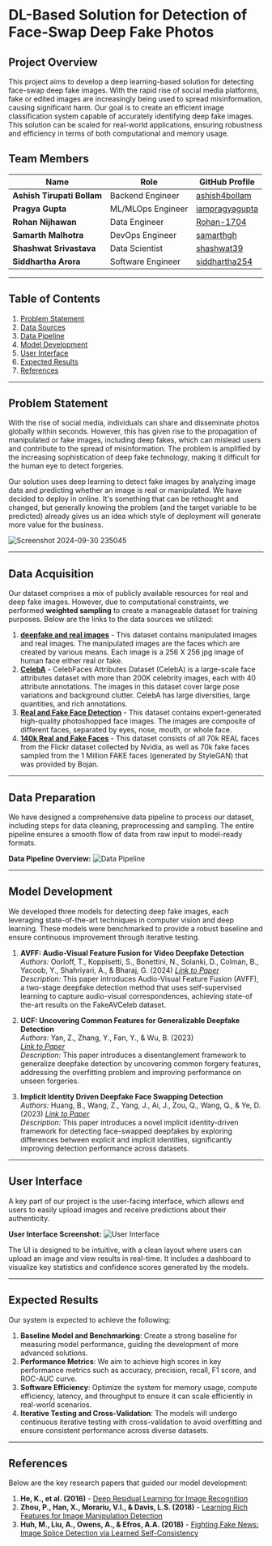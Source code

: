 # DL-Based Solution for Detection of Face-Swap Deep Fake Photos

## Project Overview

This project aims to develop a deep learning-based solution for detecting face-swap deep fake images. With the rapid rise of social media platforms, fake or edited images are increasingly being used to spread misinformation, causing significant harm. Our goal is to create an efficient image classification system capable of accurately identifying deep fake images. This solution can be scaled for real-world applications, ensuring robustness and efficiency in terms of both computational and memory usage.

## Team Members

| Name                        | Role                      | GitHub Profile                           |
|-----------------------------|---------------------------|------------------------------------------|
| **Ashish Tirupati Bollam**   | Backend Engineer           | [ashish4bollam](https://github.com/ashish4bollam)  |
| **Pragya Gupta**             | ML/MLOps Engineer          | [iampragyagupta](https://github.com/iampragyagupta)    |
| **Rohan Nijhawan**           | Data Engineer              | [Rohan-1704](https://github.com/Rohan-1704)      |
| **Samarth Malhotra**         | DevOps Engineer            | [samarthgh](https://github.com/samarthgh)  |
| **Shashwat Srivastava**      | Data Scientist             | [shashwat39](https://github.com/shashwat39)|
| **Siddhartha Arora**         | Software Engineer          | [siddhartha254](https://github.com/siddhartha254)|

---

## Table of Contents
1. [Problem Statement](#problem-statement)
2. [Data Sources](#data-sources)
3. [Data Pipeline](#data-pipeline)
4. [Model Development](#model-development)
5. [User Interface](#user-interface)
6. [Expected Results](#expected-results)
7. [References](#references)

---

## Problem Statement

With the rise of social media, individuals can share and disseminate photos globally within seconds. However, this has given rise to the propagation of manipulated or fake images, including deep fakes, which can mislead users and contribute to the spread of misinformation. The problem is amplified by the increasing sophistication of deep fake technology, making it difficult for the human eye to detect forgeries.

Our solution uses deep learning to detect fake images by analyzing image data and predicting whether an image is real or manipulated. We have decided to deploy in online. It's something that can be rethought and changed, but generally knowing the problem (and the target variable to be predicted) already gives us an idea which style of deployment will generate more value for the business.

![Screenshot 2024-09-30 235045](https://github.com/user-attachments/assets/f446f53e-fa99-4b55-af24-fe8e7cd32b95)


---

## Data Acquisition

Our dataset comprises a mix of publicly available resources for real and deep fake images. However, due to computational constraints, we performed **weighted sampling** to create a manageable dataset for training purposes. Below are the links to the data sources we utilized:

1. **[deepfake and real images](https://www.kaggle.com/datasets/manjilkarki/deepfake-and-real-images?resource=download)** - This dataset contains manipulated images and real images. The manipulated images are the faces which are created by various means. Each image is a 256 X 256 jpg image of human face either real or fake.
2. **[CelebA](https://mmlab.ie.cuhk.edu.hk/projects/CelebA.html)** - CelebFaces Attributes Dataset (CelebA) is a large-scale face attributes dataset with more than 200K celebrity images, each with 40 attribute annotations. The images in this dataset cover large pose variations and background clutter. CelebA has large diversities, large quantities, and rich annotations.
3. **[Real and Fake Face Detection](https://www.kaggle.com/datasets/ciplab/real-and-fake-face-detection)** - This dataset contains expert-generated high-quality photoshopped face images. The images are composite of different faces, separated by eyes, nose, mouth, or whole face.
4. **[140k Real and Fake Faces](https://www.kaggle.com/datasets/xhlulu/140k-real-and-fake-faces)** - This dataset consists of all 70k REAL faces from the Flickr dataset collected by Nvidia, as well as 70k fake faces sampled from the 1 Million FAKE faces (generated by StyleGAN) that was provided by Bojan.

---

## Data Preparation

We have designed a comprehensive data pipeline to process our dataset, including steps for data cleaning, preprocessing and sampling. The entire pipeline ensures a smooth flow of data from raw input to model-ready formats.

**Data Pipeline Overview:**
![Data Pipeline](path/to/data_pipeline_image.png)

---

## Model Development

We developed three models for detecting deep fake images, each leveraging state-of-the-art techniques in computer vision and deep learning. These models were benchmarked to provide a robust baseline and ensure continuous improvement through iterative testing.

1. **AVFF: Audio-Visual Feature Fusion for Video Deepfake Detection**  
   *Authors:* Oorloff, T., Koppisetti, S., Bonettini, N., Solanki, D., Colman, B., Yacoob, Y., Shahriyari, A., & Bharaj, G. (2024)
   *[Link to Paper](https://arxiv.org/abs/2406.02951)*  
   *Description:* This paper introduces Audio-Visual Feature Fusion (AVFF), a two-stage deepfake detection method that uses self-supervised learning to capture audio-visual correspondences, achieving state-of the-art results on the FakeAVCeleb dataset.
2. **UCF: Uncovering Common Features for Generalizable Deepfake Detection**  
   *Authors:* Yan, Z., Zhang, Y., Fan, Y., & Wu, B. (2023)  
   *[Link to Paper](https://arxiv.org/abs/2304.13949)*  
   *Description:* This paper introduces a disentanglement framework to generalize deepfake detection by uncovering common forgery features, addressing the overfitting problem and improving performance on unseen forgeries.

3. **Implicit Identity Driven Deepfake Face Swapping Detection**  
   *Authors:* Huang, B., Wang, Z., Yang, J., Ai, J., Zou, Q., Wang, Q., & Ye, D. (2023) 
   *[Link to Paper](https://openaccess.thecvf.com/content/CVPR2023/papers/Huang_Implicit_Identity_Driven_Deepfake_Face_Swapping_Detection_CVPR_2023_paper.pdf)*  
   *Description:* This paper introduces a novel implicit identity-driven framework for detecting face-swapped deepfakes by exploring differences between explicit and implicit identities, significantly improving detection performance across datasets.

---

## User Interface

A key part of our project is the user-facing interface, which allows end users to easily upload images and receive predictions about their authenticity.

**User Interface Screenshot:**
![User Interface](assets/user_interface_image.png)

The UI is designed to be intuitive, with a clean layout where users can upload an image and view results in real-time. It includes a dashboard to visualize key statistics and confidence scores generated by the models.

---

## Expected Results

Our system is expected to achieve the following:

1. **Baseline Model and Benchmarking**: Create a strong baseline for measuring model performance, guiding the development of more advanced solutions.
2. **Performance Metrics**: We aim to achieve high scores in key performance metrics such as accuracy, precision, recall, F1 score, and ROC-AUC curve.
3. **Software Efficiency**: Optimize the system for memory usage, compute efficiency, latency, and throughput to ensure it can scale efficiently in real-world scenarios.
4. **Iterative Testing and Cross-Validation**: The models will undergo continuous iterative testing with cross-validation to avoid overfitting and ensure consistent performance across diverse datasets.

---

## References

Below are the key research papers that guided our model development:

1. **He, K., et al. (2016)** - [Deep Residual Learning for Image Recognition](https://arxiv.org/abs/1512.03385)
2. **Zhou, P., Han, X., Morariu, V.I., & Davis, L.S. (2018)** - [Learning Rich Features for Image Manipulation Detection](https://arxiv.org/abs/1805.04953)
3. **Huh, M., Liu, A., Owens, A., & Efros, A.A. (2018)** - [Fighting Fake News: Image Splice Detection via Learned Self-Consistency](https://arxiv.org/abs/1805.04096)
